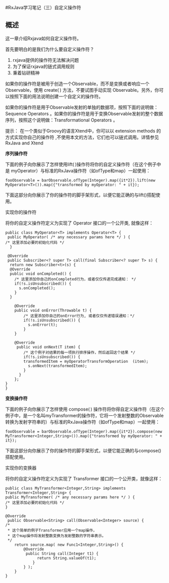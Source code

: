 #RxJava学习笔记（三）自定义操作符

## 概述

这一章介绍Rxjava如何自定义操作符。

首先要明白的是我们为什么要自定义操作符？

1. rxjava提供的操作符无法解决问题
2. 为了保证rxjava的链式调用规则
3. 秉着钻研精神

如果你的操作符是被用于创造一个Observable，而不是变换或者响应一个Observable，使用 create( ) 方法，不要试图手动实现 Observable。另外，你可以按照下面的用法说明创建一个自定义的操作符。

如果你的操作符是用于Observable发射的单独的数据项，按照下面的说明做：Sequence Operators 。如果你的操作符是用于变换Observable发射的整个数据序列，按照这个说明做：Transformational Operators 。

提示： 在一个类似于Groovy的语言Xtend中，你可以以 extension methods 的方式实现你自己的操作符 ,不使用本文的方法，它们也可以链式调用。详情参见 RxJava and Xtend

**序列操作符**

下面的例子向你展示了怎样使用lift( )操作符将你的自定义操作符（在这个例子中是 myOperator）与标准的RxJava操作符（如ofType和map）一起使用：

	fooObservable = barObservable.ofType(Integer).map({it*2}).lift(new MyOperator<T>()).map({"transformed by myOperator: " + it});
下面这部分向你展示了你的操作符的脚手架形式，以便它能正确的与lift()搭配使用。

实现你的操作符

将你的自定义操作符定义为实现了 Operator 接口的一个公开类, 就像这样：

	public class MyOperator<T> implements Operator<T> {
 	 public MyOperator( /* any necessary params here */ ) {
    /* 这里添加必要的初始化代码 */
	  }

 	 @Override
 	 public Subscriber<? super T> call(final Subscriber<? super T> s) {
  	  return new Subscriber<t>(s) {
      @Override
      public void onCompleted() {
        /* 这里添加你自己的onCompleted行为，或者仅仅传递完成通知： */
        if(!s.isUnsubscribed()) {
          s.onCompleted();
        }
      }

      	@Override
      	public void onError(Throwable t) {
        	/* 这里添加你自己的onError行为, 或者仅仅传递错误通知：*/
        	if(!s.isUnsubscribed()) {
        	  s.onError(t);
        	}
      	}

      	@Override
     	 public void onNext(T item) {
        	/* 这个例子对结果的每一项执行排序操作，然后返回这个结果 */
        	if(!s.isUnsubscribed()) {
          	transformedItem = myOperatorTransformOperation	(item);
        	  s.onNext(transformedItem);
        	}
    	  }
    	};
  	}
	}


**变换操作符**

下面的例子向你展示了怎样使用 compose( ) 操作符将你得自定义操作符（在这个例子中，是一个名叫myTransformer的操作符，它将一个发射整数的Observable转换为发射字符串的）与标准的RxJava操作符（如ofType和map）一起使用：

	fooObservable = barObservable.ofType(Integer).map({it*2}).compose(new MyTransformer<Integer,String>()).map({"transformed by myOperator: " + it});

下面这部分向你展示了你的操作符的脚手架形式，以便它能正确的与compose()搭配使用。

实现你的变换器

将你的自定义操作符定义为实现了 Transformer 接口的一个公开类，就像这样：

	public class MyTransformer<Integer,String> implements Transformer<Integer,String> {
  	public MyTransformer( /* any necessary params here */ ) {
    /* 这里添加必要的初始化代码 */
  	}

  	@Override
 	 public Observable<String> call(Observable<Integer> source) {
    /* 
     * 这个简单的例子Transformer应用一个map操作，
     * 这个map操作将发射整数变换为发射整数的字符串表示。
     */
    	return source.map( new Func1<Integer,String>() {
      		@Override
 		     public String call(Integer t1) {
  			      return String.valueOf(t1);
  			    }
  		  	} );
  		}
	}


